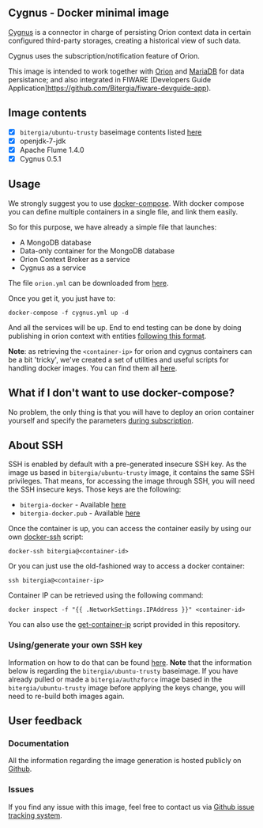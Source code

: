 ## Cygnus - Docker minimal image

[Cygnus](https://github.com/telefonicaid/fiware-cygnus) is a connector in charge of persisting Orion context data in certain configured third-party storages, creating a historical view of such data.

Cygnus uses the subscription/notification feature of Orion.

This image is intended to work together with [Orion](https://registry.hub.docker.com/u/bitergia/fiware-orion/) and [MariaDB](https://registry.hub.docker.com/u/bitergia/mariadb/) for data persistance; and also integrated in FIWARE [Developers Guide Application]https://github.com/Bitergia/fiware-devguide-app).

## Image contents

- [x] `bitergia/ubuntu-trusty` baseimage contents listed [here](https://github.com/Bitergia/docker/tree/master/baseimages/ubuntu#image-contents)
- [x] openjdk-7-jdk
- [x] Apache Flume 1.4.0
- [x] Cygnus 0.5.1

## Usage

We strongly suggest you to use [docker-compose](https://docs.docker.com/compose/). With docker compose you can define multiple containers in a single file, and link them easily. 

So for this purpose, we have already a simple file that launches:

   * A MongoDB database
   * Data-only container for the MongoDB database
   * Orion Context Broker as a service
   * Cygnus as a service

The file `orion.yml` can be downloaded from [here](https://raw.githubusercontent.com/Bitergia/fiware-chanchan/master/docker/compose/cygnus.yml).

Once you get it, you just have to:

```
docker-compose -f cygnus.yml up -d
```

And all the services will be up. End to end testing can be done by doing publishing in orion context with entities [following this format](https://github.com/Bitergia/fiware-chanchan/blob/master/docker/images/cygnus/0.5.1/configure-cygnus-cluster).

**Note**: as retrieving the `<container-ip>` for orion and cygnus containers can be a bit 'tricky', we've created a set of utilities and useful scripts for handling docker images. You can find them all [here](https://github.com/Bitergia/docker/tree/master/utils).

 
## What if I don't want to use docker-compose?

No problem, the only thing is that you will have to deploy an orion container yourself and specify the parameters [during subscription]((https://github.com/Bitergia/fiware-chanchan/blob/master/docker/images/cygnus/0.5.1/configure-cygnus-cluster)).

## About SSH

SSH is enabled by default with a pre-generated insecure SSH key. As the image us based in `bitergia/ubuntu-trusty` image, it contains the same SSH privileges.
That means, for accessing the image through SSH, you will need the SSH insecure keys. Those keys are the following:

* `bitergia-docker` - Available [here](https://raw.githubusercontent.com/Bitergia/docker/master/baseimages/bitergia-docker)
* `bitergia-docker.pub` - Available [here](https://raw.githubusercontent.com/Bitergia/docker/master/baseimages/bitergia-docker.pub)

Once the container is up, you can access the container easily by using our own [docker-ssh](https://github.com/Bitergia/docker/tree/master/utils#docker-ssh) script:

```
docker-ssh bitergia@<container-id>
```

Or you can just use the old-fashioned way to access a docker container: 

```
ssh bitergia@<container-ip>
```

Container IP can be retrieved using the following command:

```
docker inspect -f "{{ .NetworkSettings.IPAddress }}" <container-id>
```

You can also use the [get-container-ip](https://github.com/Bitergia/docker/tree/master/utils#get-container-ip) script provided in this repository. 

### Using/generate your own SSH key

Information on how to do that can be found [here](https://github.com/Bitergia/docker/tree/master/baseimages/ubuntu#about-ssh).
**Note** that the information below is regarding the `bitergia/ubuntu-trusty` baseimage. If you have already pulled or made a `bitergia/authzforce` image based in the `bitergia/ubuntu-trusty` image before applying the keys change, you will need to re-build both images again.

## User feedback

### Documentation

All the information regarding the image generation is hosted publicly on [Github](https://github.com/Bitergia/fiware-chanchan/tree/master/docker/images/cygnus).

### Issues

If you find any issue with this image, feel free to contact us via [Github issue tracking system](https://github.com/Bitergia/fiware-chanchan/issues).
